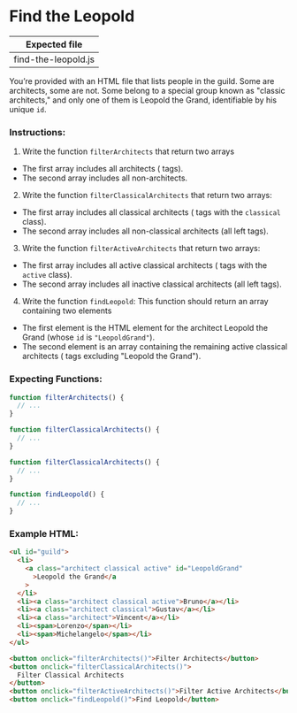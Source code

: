 # Find the Leopold

| Expected file       |
| ------------------- |
| find-the-leopold.js |

You’re provided with an HTML file that lists people in the guild. Some are architects, some are not. Some belong to a special group known as "classic architects," and only one of them is Leopold the Grand, identifiable by his unique `id`.

### Instructions:

1. Write the function `filterArchitects` that return two arrays

- The first array includes all architects (<a> tags).
- The second array includes all non-architects.

2. Write the function `filterClassicalArchitects` that return two arrays:

- The first array includes all classical architects (<a> tags with the `classical` class).
- The second array includes all non-classical architects (all left <a> tags).

3. Write the function `filterActiveArchitects` that return two arrays:

- The first array includes all active classical architects (<a> tags with the `active` class).
- The second array includes all inactive classical architects (all left <a> tags).

4. Write the function `findLeopold`: This function should return an array containing two elements

- The first element is the HTML element for the architect Leopold the Grand (whose `id` is `"LeopoldGrand"`).
- The second element is an array containing the remaining active classical architects (<a> tags excluding "Leopold the Grand").

### Expecting Functions:

```js
function filterArchitects() {
  // ...
}

function filterClassicalArchitects() {
  // ...
}

function filterClassicalArchitects() {
  // ...
}

function findLeopold() {
  // ...
}
```

### Example HTML:

```html
<ul id="guild">
  <li>
    <a class="architect classical active" id="LeopoldGrand"
      >Leopold the Grand</a
    >
  </li>
  <li><a class="architect classical active">Bruno</a></li>
  <li><a class="architect classical">Gustav</a></li>
  <li><a class="architect">Vincent</a></li>
  <li><span>Lorenzo</span></li>
  <li><span>Michelangelo</span></li>
</ul>

<button onclick="filterArchitects()">Filter Architects</button>
<button onclick="filterClassicalArchitects()">
  Filter Classical Architects
</button>
<button onclick="filterActiveArchitects()">Filter Active Architects</button>
<button onclick="findLeopold()">Find Leopold</button>
```
